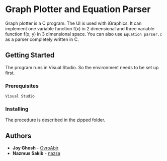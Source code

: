 # Graph Plotter and Equation Parser

Graph plotter is a C program. The UI is used with iGraphics. It can implement one variable function f(x) in 2 dimensional and three variable function f(x, y) in 3 dimensional space. 
You can also use `Equation parser.c` as a parser completely written in C. 

## Getting Started

The program runs in Visual Studio. So the environment needs to be set up first. 

### Prerequisites

```
Visual Studio
```

### Installing

The procedure is described in the zipped folder.


## Authors

* **Joy Ghosh** - [OvroAbir](https://github.com/OvroAbir)
* **Nazmus Sakib** - [nazsa](https://github.com/nazsa)
